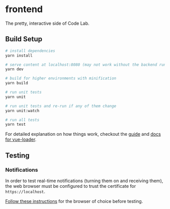 # frontend

The pretty, interactive side of Code Lab.

## Build Setup

``` bash
# install dependencies
yarn install

# serve content at localhost:8080 (may not work without the backend running)
yarn dev

# build for higher environments with minification
yarn build

# run unit tests
yarn unit

# run unit tests and re-run if any of them change
yarn unit:watch

# run all tests
yarn test
```

For detailed explanation on how things work, checkout the
[guide](http://vuejs-templates.github.io/webpack/) and
[docs for vue-loader](http://vuejs.github.io/vue-loader).

## Testing

### Notifications

In order to test real-time notifications (turning them on and receiving them),
the web browser must be configured to trust the certificate for
`https://localhost`.

[Follow these instructions](https://stackoverflow.com/a/46116098/1696044)
for the browser of choice before testing.

